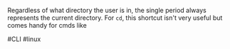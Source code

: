 Regardless of what directory the user is in, the single period always represents the current directory. For `cd`, this shortcut isn't very useful but comes handy for cmds like 


#CLI #linux 